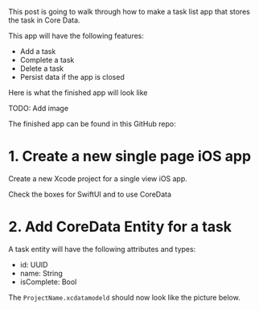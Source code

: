 This post is going to walk through how to make a task list app that stores the task in Core Data. 

This app will have the following features:

- Add a task
- Complete a task
- Delete a task
- Persist data if the app is closed

Here is what the finished app will look like

TODO: Add image

The finished app can be found in this GitHub repo:

# 1. Create a new single page iOS app

Create a new Xcode project for a single view iOS app.

Check the boxes for SwiftUI and to use CoreData

# 2. Add CoreData Entity for a task

A task entity will have the following attributes and types:

- id: UUID
- name: String
- isComplete: Bool

The `ProjectName.xcdatamodeld` should now look like the picture below.